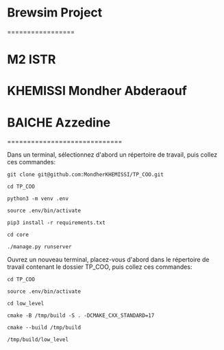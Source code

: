 # Brewsim Project
=================
# M2 ISTR 
# KHEMISSI Mondher Abderaouf
# BAICHE Azzedine 
=============================

Dans un terminal, sélectionnez d'abord un répertoire de travail, puis collez ces commandes:

    git clone git@github.com:MondherKHEMISSI/TP_COO.git

    cd TP_COO

    python3 -m venv .env

    source .env/bin/activate

    pip3 install -r requirements.txt

    cd core

    ./manage.py runserver

Ouvrez un nouveau terminal, placez-vous d'abord dans le répertoire de travail contenant le dossier TP_COO, puis collez ces commandes:

    cd TP_COO

    source .env/bin/activate

    cd low_level

    cmake -B /tmp/build -S . -DCMAKE_CXX_STANDARD=17

    cmake --build /tmp/build

    /tmp/build/low_level

